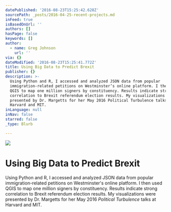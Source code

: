 ```yaml
---
datePublished: '2016-08-23T15:25:42.628Z'
sourcePath: _posts/2016-04-25-recent-projects.md
inFeed: true
isBasedOnUrl: ''
authors: []
hasPage: false
keywords: []
author:
  - name: Greg Johnson
    url: ''
via: {}
dateModified: '2016-08-23T15:25:41.772Z'
title: Using Big Data to Predict Brexit
publisher: {}
description: >-
  Using Python and R, I accessed and analyzed JSON data from popular
  immigration-related petitions on Westminster’s online platform. I then used
  QGIS to map one million signers by constituency. Results indicate strong
  correlation to Brexit referendum election results. My visualizations were
  presented by Dr. Margetts for her May 2016 Political Turbulence talks at
  Harvard and MIT.
inLanguage: null
inNav: false
starred: false
_type: Blurb

---
```

![](https://the-grid-user-content.s3-us-west-2.amazonaws.com/2657a9ed-f031-407c-ab77-16cdb9b22c12.png)

# Using Big Data to Predict Brexit

Using Python and R, I accessed and analyzed JSON data from popular immigration-related petitions on Westminster's online platform. I then used QGIS to map one million signers by constituency. Results indicate strong correlation to Brexit referendum election results. My visualizations were presented by Dr. Margetts for her May 2016 _Political Turbulence_ talks at Harvard and MIT.